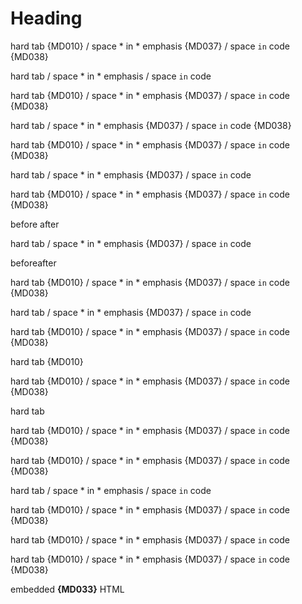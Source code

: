 # Heading

hard	tab {MD010} / space * in * emphasis {MD037} / space ` in ` code {MD038}

<!-- markdownlint-disable-->

hard	tab / space * in * emphasis / space ` in ` code

<!--MARKDOWNLINT-ENABLE -->

hard	tab {MD010} / space * in * emphasis {MD037} / space ` in ` code {MD038}

<!--  markdownlint-disable MD010-->

hard	tab / space * in * emphasis {MD037} / space ` in ` code {MD038}

<!-- markdownlint-ENABLE  MD010  -->

hard	tab {MD010} / space * in * emphasis {MD037} / space ` in ` code {MD038}

<!-- markdownlint-disable MD010 MD038 -->

hard	tab / space * in * emphasis {MD037} / space ` in ` code

<!-- MARKDOWNLINT-enable  MD010  MD038  -->

hard	tab {MD010} / space * in * emphasis {MD037} / space ` in ` code {MD038}

before <!-- markdownlint-disable MD010 --> <!-- markdownlint-disable MD038 --> after

hard	tab / space * in * emphasis {MD037} / space ` in ` code

before<!-- markdownlint-enable MD010 --><!-- markdownlint-enable MD038 -->after

hard	tab {MD010} / space * in * emphasis {MD037} / space ` in ` code {MD038}

<!-- markdownlint-disable hard_tab code -->

hard	tab / space * in * emphasis {MD037} / space ` in ` code

<!-- markdownlint-enable whitespace -->

hard	tab {MD010} / space * in * emphasis {MD037} / space ` in ` code {MD038}

hard	tab {MD010} <!-- markdownlint-disable --> <!-- markdownlint-enable -->

hard	tab {MD010} / space * in * emphasis {MD037} / space ` in ` code {MD038}

hard	tab <!-- markdownlint-disable md010 -->
<!-- markdownlint-enable md010 -->

hard	tab {MD010} / space * in * emphasis {MD037} / space ` in ` code {MD038}

<!-- markdownlint-enable -->
hard	tab {MD010} / space * in * emphasis {MD037} / space ` in ` code {MD038}
<!-- markdownlint-disable -->
<!-- markdownlint-disable -->
hard	tab / space * in * emphasis / space ` in ` code
<!-- markdownlint-enable -->

hard	tab {MD010} / space * in * emphasis {MD037} / space ` in ` code {MD038}

<!-- markdownlint-disable NotATag no-space-in-code -->
hard	tab {MD010} / space * in * emphasis {MD037} / space ` in ` code
<!-- markdownlint-enable NotATag nO-sPaCe-In-CoDe -->

hard	tab {MD010} / space * in * emphasis {MD037} / space ` in ` code {MD038}

embedded <b>{MD033}</b> HTML

